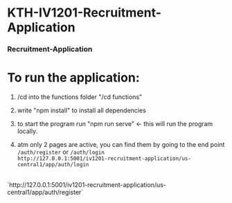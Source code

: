 # KTH-IV1201-Recruitment-Application

### Recruitment-Application

# To run the application:

1. /cd into the functions folder "/cd functions"

2. write "npm install" to install all dependencies

3. to start the program run "npm run serve" <- this will run the program locally.

4. atm only 2 pages are active, you can find them by going to the end point `/auth/register` or `/auth/login` <br>
    `http://127.0.0.1:5001/iv1201-recruitment-application/us-central1/app/auth/login`
<br>
`http://127.0.0.1:5001/iv1201-recruitment-application/us-central1/app/auth/register`  

 

